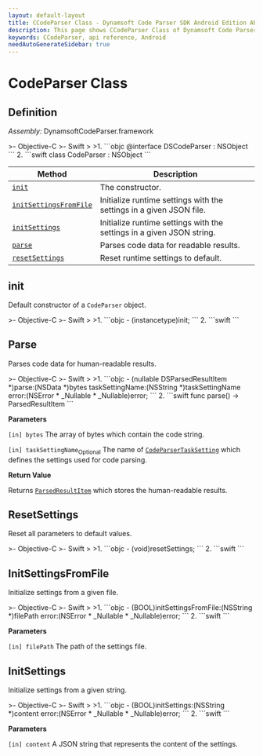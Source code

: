 ```yaml
---
layout: default-layout
title: CCodeParser Class - Dynamsoft Code Parser SDK Android Edition API Reference
description: This page shows CCodeParser Class of Dynamsoft Code Parser SDK Android Edition.
keywords: CCodeParser, api reference, Android
needAutoGenerateSidebar: true
---
```


# CodeParser Class

## Definition

*Assembly:* DynamsoftCodeParser.framework

<div class="sample-code-prefix"></div>
>- Objective-C
>- Swift
>
>1. 
```objc
@interface DSCodeParser : NSObject
```
2. 
```swift
class CodeParser : NSObject
```

| Method | Description |
| ------ | ----------- |
| [`init`](#init) | The constructor.|
| [`initSettingsFromFile`](#initsettingsfromfile)  | Initialize runtime settings with the settings in a given JSON file. |
| [`initSettings`](#initsettings) | Initialize runtime settings with the settings in a given JSON string. |
| [`parse`](#parse) | Parses code data for readable results. |
| [`resetSettings`](#resetsettings) | Reset runtime settings to default. |

## init

Default constructor of a `CodeParser` object.

<div class="sample-code-prefix"></div>
>- Objective-C
>- Swift
>
>1. 
```objc
- (instancetype)init;
```
2. 
```swift
```

## Parse

Parses code data for human-readable results.

<div class="sample-code-prefix"></div>
>- Objective-C
>- Swift
>
>1. 
```objc
- (nullable DSParsedResultItem *)parse:(NSData *)bytes
                       taskSettingName:(NSString *)taskSettingName
                                 error:(NSError * _Nullable * _Nullable)error;
```
2. 
```swift
func parse() -> ParsedResultItem
```

**Parameters**

`[in] bytes` The array of bytes which contain the code string.

`[in] taskSettingName`<sub>Optional</sub> The name of [`CodeParserTaskSetting`]({{site.parameters}}file/task-settings/code-parser-task-settings.html) which defines the settings used for code parsing.

**Return Value**

Returns [`ParsedResultItem`](parsed-result-item.md) which stores the human-readable results.

## ResetSettings

Reset all parameters to default values.

<div class="sample-code-prefix"></div>
>- Objective-C
>- Swift
>
>1. 
```objc
- (void)resetSettings;
```
2. 
```swift
```

## InitSettingsFromFile

Initialize settings from a given file.

<div class="sample-code-prefix"></div>
>- Objective-C
>- Swift
>
>1. 
```objc
- (BOOL)initSettingsFromFile:(NSString *)filePath
                       error:(NSError * _Nullable * _Nullable)error;
```
2. 
```swift
```

**Parameters**

`[in] filePath` The path of the settings file.

## InitSettings

Initialize settings from a given string.

<div class="sample-code-prefix"></div>
>- Objective-C
>- Swift
>
>1. 
```objc
- (BOOL)initSettings:(NSString *)content
               error:(NSError * _Nullable * _Nullable)error;
```
2. 
```swift
```

**Parameters**

`[in] content` A JSON string that represents the content of the settings.
